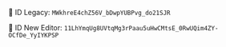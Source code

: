 🔰 ID Legacy: <code>MWkhreE4chZ56V_bDwpYUBPvg_do21SJR</code>

🔰 ID New Editor: <code>11LhYmqUg8UVtqMg3rPaau5uHwCMtsE_0RwUQim4ZY-OCfDe_YyIYKPSP</code>
